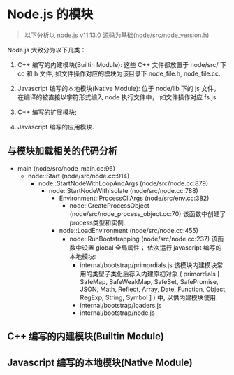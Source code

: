 # Node.js 的模块

> 以下分析以 node.js v11.13.0 源码为基础(node/src/node_version.h)

Node.js 大致分为以下几类：

1. C++ 编写的内建模块(Builtin Module):
这些 C++ 文件都放置于 node/src/ 下 cc 和 h 文件, 如文件操作对应的模块为该目录下 node_file.h, node_file.cc.

2. Javascript 编写的本地模块(Native Module):
位于 node/lib 下的 js 文件， 在编译的被直接以字符形式编入 node 执行文件中， 如文件操作对应 fs.js.

3. C++ 编写的扩展模块;

4. Javascript 编写的应用模块.

## 与模块加载相关的代码分析

- main (node/src/node_main.cc:96)
  - node::Start (node/src/node.cc:914)
    - node::StartNodeWithLoopAndArgs (node/src/node.cc:879)
      - node::StartNodeWithIsolate (node/src/node.cc:788)
        - Environment::ProcessCliArgs (node/src/env.cc:382)
          - node::CreateProcessObject (node/src/node_process_object.cc:70)
            该函数中创建了process类型和实例.
        - node::LoadEnvironment (node/src/node.cc:455)
          - node::RunBootstrapping (node/src/node.cc:237)
            该函数中设置 global 全局属性； 依次运行 javascript 编写的本地模块:
            * internal/bootstrap/primordials.js
              该模块内建模块常用的类型子类化后存入内建原初对象 ( primordials [ SafeMap, SafeWeakMap, SafeSet, SafePromise, JSON, Math, Reflect, Array, Date, Function, Object, RegExp, String, Symbol ] ) 中, 以供内建模块使用.
            * internal/bootstrap/loaders.js
            * internal/bootstrap/node.js


## C++ 编写的内建模块(Builtin Module)


## Javascript 编写的本地模块(Native Module)